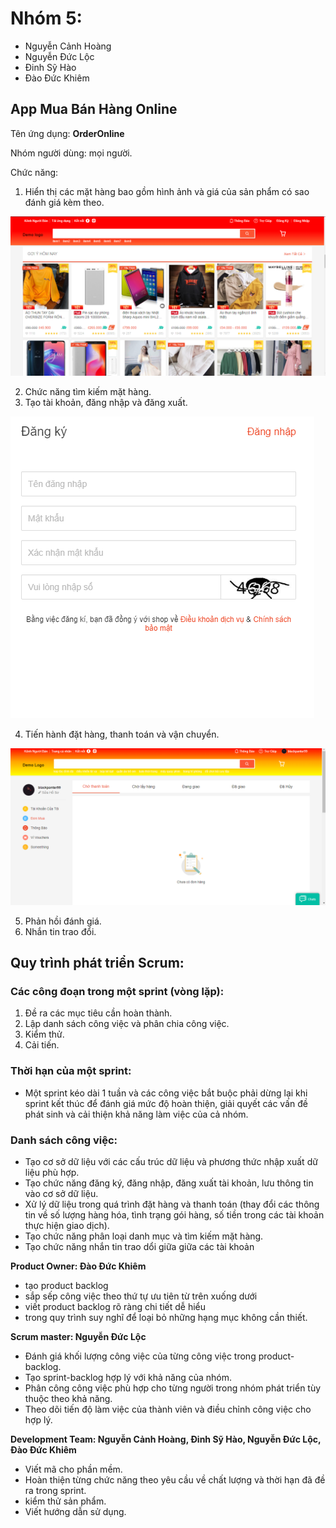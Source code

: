 Nhóm 5:
=======
- Nguyễn Cảnh Hoàng
- Nguyễn Đức Lộc
- Đinh Sỹ Hào
- Đào Đức Khiêm
## App Mua Bán Hàng Online

Tên ứng dụng: **OrderOnline**

Nhóm người dùng: mọi người.

Chức năng:
1. Hiển thị các mặt hàng bao gồm hình ảnh và giá của sản phẩm có sao đánh giá kèm theo.

![Image](image_demo/background.png)

2. Chức năng tìm kiếm mặt hàng.
3. Tạo tài khoản, đăng nhập và đăng xuất.

![Image](image_demo/register_an_account.png)

4. Tiến hành đặt hàng, thanh toán và vận chuyển.

![Image](image_demo/account.png)

5. Phản hồi đánh giá.
6. Nhắn tin trao đổi.

## Quy trình phát triển Scrum:
### Các công đoạn trong một sprint (vòng lặp):
1) Đề ra các mục tiêu cần hoàn thành.
2) Lập danh sách công việc và phân chia công việc.
3) Kiểm thử.
4) Cải tiến.
### Thời hạn của một sprint:
- Một sprint kéo dài 1 tuần và các công việc bắt buộc phải dừng lại khi sprint kết thúc để đánh giá mức độ hoàn thiện, giải quyết các vấn đề phát sinh và cải thiện khả năng làm việc của cả nhóm.

### Danh sách công việc:
- Tạo cơ sở dữ liệu với các cấu trúc dữ liệu và phương thức nhập xuất dữ liệu phù hợp.
- Tạo chức năng đăng ký, đăng nhập, đăng xuất tài khoản, lưu thông tin vào cơ sở dữ liệu.
- Xử lý dữ liệu trong quá trình đặt hàng và thanh toán  (thay đổi các thông tin về số lượng hàng hóa, tình trạng gói hàng, số tiền trong các tài khoản thực hiện giao dịch).
- Tạo chức năng phân loại danh mục và tìm kiếm mặt hàng.
- Tạo chức năng nhắn tin trao dổi giữa giữa các tài khoản

**Product Owner: Đào Đức Khiêm**
- tạo product backlog
- sắp sếp công việc theo thứ tự ưu tiên từ trên xuống dưới
- viết product backlog rõ ràng chi tiết dễ hiểu
- trong quy trình suy nghĩ để loại bỏ những hạng mục không cần thiết.

**Scrum master: Nguyễn Đức Lộc**
- Đánh giá khối lượng công việc của từng công việc trong product-backlog.
- Tạo sprint-backlog hợp lý với khả năng của nhóm.
- Phân công công việc phù hợp cho từng người trong nhóm phát triển tùy thuộc theo khả năng.
- Theo dõi tiến độ làm việc của thành viên và điều chỉnh công việc cho hợp lý.

**Development Team: Nguyễn Cảnh Hoàng, Đinh Sỹ Hào, Nguyễn Đức Lộc, Đào Đức Khiêm**
- Viết mã cho phần mềm.
- Hoàn thiện từng chức năng theo yêu cầu về chất lượng và thời hạn đã đề ra trong sprint.
- kiểm thử sản phẩm.
- Viết hướng dẫn sử dụng.
